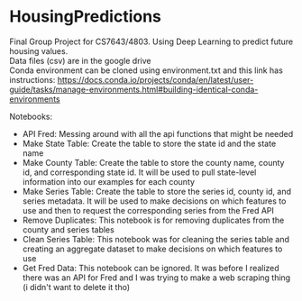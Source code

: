 # HousingPredictions
Final Group Project for CS7643/4803. Using Deep Learning to predict future housing values.</br>
Data files (csv) are in the google drive</br>
Conda environment can be cloned using environment.txt and this link has instructions: https://docs.conda.io/projects/conda/en/latest/user-guide/tasks/manage-environments.html#building-identical-conda-environments

Notebooks:
- API Fred: Messing around with all the api functions that might be needed
- Make State Table: Create the table to store the state id and the state name
- Make County Table: Create the table to store the county name, county id, and corresponding state id. It will be used to pull state-level information into our examples for each county
- Make Series Table: Create the table to store the series id, county id, and series metadata. It will be used to make decisions on which features to use and then to request the corresponding series from the Fred API
- Remove Duplicates: This notebook is for removing duplicates from the county and series tables
- Clean Series Table: This notebook was for cleaning the series table and creating an aggregate dataset to make decisions on which features to use
- Get Fred Data: This notebook can be ignored. It was before I realized there was an API for Fred and I was trying to make a web scraping thing (i didn't want to delete it tho)
